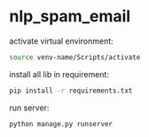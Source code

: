 # nlp_spam_email

activate virtual environment:

```bash
source venv-name/Scripts/activate
```

install all lib in requirement:

```bash
pip install -r requirements.txt
```

run server:
```bash
python manage.py runserver
```